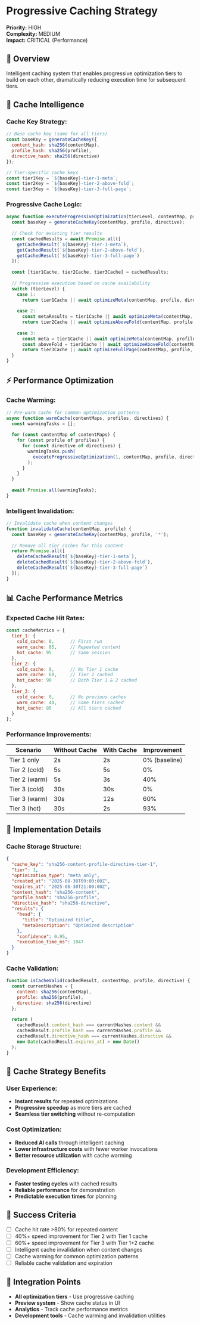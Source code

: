 # Progressive Caching Strategy

**Priority:** HIGH  
**Complexity:** MEDIUM  
**Impact:** CRITICAL (Performance)  

## 🎯 **Overview**

Intelligent caching system that enables progressive optimization tiers to build on each other, dramatically reducing execution time for subsequent tiers.

## 🧠 **Cache Intelligence**

### **Cache Key Strategy:**
```javascript
// Base cache key (same for all tiers)
const baseKey = generateCacheKey({
  content_hash: sha256(contentMap),
  profile_hash: sha256(profile),
  directive_hash: sha256(directive)
});

// Tier-specific cache keys
const tier1Key = `${baseKey}-tier-1-meta`;
const tier2Key = `${baseKey}-tier-2-above-fold`;
const tier3Key = `${baseKey}-tier-3-full-page`;
```

### **Progressive Cache Logic:**
```javascript
async function executeProgressiveOptimization(tierLevel, contentMap, profile, directive) {
  const baseKey = generateCacheKey(contentMap, profile, directive);
  
  // Check for existing tier results
  const cachedResults = await Promise.all([
    getCachedResult(`${baseKey}-tier-1-meta`),
    getCachedResult(`${baseKey}-tier-2-above-fold`),
    getCachedResult(`${baseKey}-tier-3-full-page`)
  ]);
  
  const [tier1Cache, tier2Cache, tier3Cache] = cachedResults;
  
  // Progressive execution based on cache availability
  switch (tierLevel) {
    case 1:
      return tier1Cache || await optimizeMeta(contentMap, profile, directive);
    
    case 2:
      const metaResults = tier1Cache || await optimizeMeta(contentMap, profile, directive);
      return tier2Cache || await optimizeAboveFold(contentMap, profile, directive, metaResults);
    
    case 3:
      const meta = tier1Cache || await optimizeMeta(contentMap, profile, directive);
      const aboveFold = tier2Cache || await optimizeAboveFold(contentMap, profile, directive, meta);
      return tier3Cache || await optimizeFullPage(contentMap, profile, directive, meta, aboveFold);
  }
}
```

## ⚡ **Performance Optimization**

### **Cache Warming:**
```javascript
// Pre-warm cache for common optimization patterns
async function warmCache(contentMaps, profiles, directives) {
  const warmingTasks = [];
  
  for (const contentMap of contentMaps) {
    for (const profile of profiles) {
      for (const directive of directives) {
        warmingTasks.push(
          executeProgressiveOptimization(1, contentMap, profile, directive)
        );
      }
    }
  }
  
  await Promise.all(warmingTasks);
}
```

### **Intelligent Invalidation:**
```javascript
// Invalidate cache when content changes
function invalidateCache(contentMap, profile) {
  const baseKey = generateCacheKey(contentMap, profile, '*');
  
  // Remove all tier caches for this content
  return Promise.all([
    deleteCachedResult(`${baseKey}-tier-1-meta`),
    deleteCachedResult(`${baseKey}-tier-2-above-fold`),
    deleteCachedResult(`${baseKey}-tier-3-full-page`)
  ]);
}
```

## 📊 **Cache Performance Metrics**

### **Expected Cache Hit Rates:**
```javascript
const cacheMetrics = {
  tier_1: {
    cold_cache: 0,      // First run
    warm_cache: 85,     // Repeated content
    hot_cache: 95       // Same session
  },
  tier_2: {
    cold_cache: 0,      // No Tier 1 cache
    warm_cache: 60,     // Tier 1 cached
    hot_cache: 90       // Both Tier 1 & 2 cached
  },
  tier_3: {
    cold_cache: 0,      // No previous caches
    warm_cache: 40,     // Some tiers cached
    hot_cache: 85       // All tiers cached
  }
};
```

### **Performance Improvements:**
| Scenario | Without Cache | With Cache | Improvement |
|----------|---------------|------------|-------------|
| Tier 1 only | 2s | 2s | 0% (baseline) |
| Tier 2 (cold) | 5s | 5s | 0% |
| Tier 2 (warm) | 5s | 3s | 40% |
| Tier 3 (cold) | 30s | 30s | 0% |
| Tier 3 (warm) | 30s | 12s | 60% |
| Tier 3 (hot) | 30s | 2s | 93% |

## 🔧 **Implementation Details**

### **Cache Storage Structure:**
```json
{
  "cache_key": "sha256-content-profile-directive-tier-1",
  "tier": 1,
  "optimization_type": "meta_only",
  "created_at": "2025-08-30T09:00:00Z",
  "expires_at": "2025-08-30T21:00:00Z",
  "content_hash": "sha256-content",
  "profile_hash": "sha256-profile", 
  "directive_hash": "sha256-directive",
  "results": {
    "head": {
      "title": "Optimized title",
      "metaDescription": "Optimized description"
    },
    "confidence": 0.95,
    "execution_time_ms": 1847
  }
}
```

### **Cache Validation:**
```javascript
function isCacheValid(cachedResult, contentMap, profile, directive) {
  const currentHashes = {
    content: sha256(contentMap),
    profile: sha256(profile),
    directive: sha256(directive)
  };
  
  return (
    cachedResult.content_hash === currentHashes.content &&
    cachedResult.profile_hash === currentHashes.profile &&
    cachedResult.directive_hash === currentHashes.directive &&
    new Date(cachedResult.expires_at) > new Date()
  );
}
```

## 🚀 **Cache Strategy Benefits**

### **User Experience:**
- **Instant results** for repeated optimizations
- **Progressive speedup** as more tiers are cached
- **Seamless tier switching** without re-computation

### **Cost Optimization:**
- **Reduced AI calls** through intelligent caching
- **Lower infrastructure costs** with fewer worker invocations
- **Better resource utilization** with cache warming

### **Development Efficiency:**
- **Faster testing cycles** with cached results
- **Reliable performance** for demonstration
- **Predictable execution times** for planning

## 🎯 **Success Criteria**

- [ ] Cache hit rate >80% for repeated content
- [ ] 40%+ speed improvement for Tier 2 with Tier 1 cache
- [ ] 60%+ speed improvement for Tier 3 with Tier 1+2 cache
- [ ] Intelligent cache invalidation when content changes
- [ ] Cache warming for common optimization patterns
- [ ] Reliable cache validation and expiration

## 🔗 **Integration Points**

- **All optimization tiers** - Use progressive caching
- **Preview system** - Show cache status in UI
- **Analytics** - Track cache performance metrics
- **Development tools** - Cache warming and invalidation utilities

